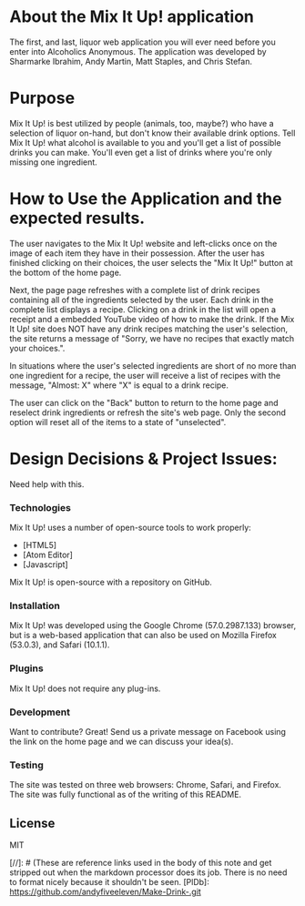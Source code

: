 # About the Mix It Up! application
The first, and last, liquor web application you will ever need before you enter into Alcoholics Anonymous.  The application was developed by Sharmarke Ibrahim, Andy Martin, Matt Staples, and Chris Stefan.

# Purpose
Mix It Up! is best utilized by people (animals, too, maybe?) who have a selection of liquor on-hand, but don't know their available drink options.  Tell Mix It Up! what alcohol is available to you and you'll get a list of possible drinks you can make.  You'll even get a list of drinks where you're only missing one ingredient.

# How to Use the Application and the expected results.
The user navigates to the Mix It Up! website and left-clicks once on the image of each item they have in their possession.  After the user has finished clicking on their choices, the user selects the "Mix It Up!" button at the bottom of the home page.

Next, the page page refreshes with a complete list of drink recipes containing all of the ingredients selected by the user. Each drink in the complete list displays a recipe.  Clicking on a drink in the list will open a receipt and a embedded YouTube video of how to make the drink. If the Mix It Up! site does NOT have any drink recipes matching the user's selection, the site returns a message of "Sorry, we have no recipes that exactly match your choices.".

In situations where the user's selected ingredients are short of no more than one ingredient for a recipe, the user will receive a list of recipes with the message, "Almost: X" where "X" is equal to a
drink recipe.

The user can click on the "Back" button to return to the home page and reselect drink ingredients or refresh the site's web page.  Only the second option will reset all of the items to a state of "unselected".

# Design Decisions & Project Issues:
Need help with this.

### Technologies

Mix It Up! uses a number of open-source tools to work properly:

* [HTML5]
* [Atom Editor]
* [Javascript]

Mix It Up! is open-source with a repository on GitHub.

### Installation

Mix It Up! was developed using the Google Chrome (57.0.2987.133) browser, but is a web-based application that can also be used on Mozilla Firefox (53.0.3), and Safari (10.1.1).

### Plugins
Mix It Up! does not require any plug-ins.

### Development

Want to contribute? Great!  Send us a private message on Facebook using the link on the home page and we can discuss your idea(s).

### Testing
The site was tested on three web browsers: Chrome, Safari, and Firefox.  The site was fully functional as of the writing of this README.


License
----

MIT

[//]: # (These are reference links used in the body of this note and get stripped out when the markdown processor does its job. There is no need to format nicely because it shouldn't be seen.
[PlDb]: <https://github.com/andyfiveeleven/Make-Drink-.git>
